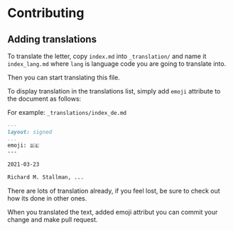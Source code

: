 # Contributing

## Adding translations

To translate the letter, copy `index.md` into `_translation/`
and name it `index_lang.md` where `lang` is language code you are going to translate into.

Then you can start translating this file.

To display translation in the translations list, simply add `emoji` attribute to the document as follows:

For example: `_translations/index_de.md`

```md
---
layout: signed
...
emoji: 🇩🇪
---

2021-03-23

Richard M. Stallman, ...
```

There are lots of translation already, if you feel lost, be sure to check out how its done in other ones.

When you translated the text, added emoji attribut you can commit your change and make pull request.
